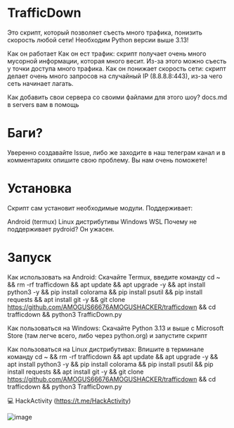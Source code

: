 # TrafficDown


Это скрипт, который позволяет съесть много трафика, понизить скорость любой сети! Необходим Python версии выше 3.13!

Как он работает
Как он ест трафик: скрипт получает очень много мусорной информации, которая много весит. Из-за этого можно съесть у точки доступа много трафика. Как он понижает скорость сети: скрипт делает очень много запросов на случайный IP (8.8.8.8:443), из-за чего сеть начинает лагать.

Как добавить свои сервера со своими файлами для этого шоу? docs.md в servers вам в помощь

# Баги?
Уверенно создавайте Issue, либо же заходите в наш телеграм канал и в комментариях опишите свою проблему. Вы нам очень поможете!

# Установка
Скрипт сам установит необходимые модули. Поддерживает:

Android (termux)
Linux дистрибутивы
Windows
WSL
Почему не поддерживает pydroid? Он ужасен.

# Запуск
Как использовать на Android: Скачайте Termux, введите команду cd ~ && rm -rf trafficdown && apt update && apt upgrade -y && apt install python3 -y && pip install colorama && pip install psutil && pip install requests && apt install git -y && git clone https://github.com/AMOGUS66676AMOGUSHACKER/trafficdown && cd trafficdown && python3 TrafficDown.py

Как пользоваться на Windows: Скачайте Python 3.13 и выше с Microsoft Store (там легче всего, либо через python.org) и запустите скрипт

Как пользоваться на Linux дистрибутивах: Впишите в терминале команду cd ~ && rm -rf trafficdown && apt update && apt upgrade -y && apt install python3 -y && pip install colorama && pip install psutil && pip install requests && apt install git -y && git clone https://github.com/AMOGUS66676AMOGUSHACKER/trafficdown && cd trafficdown && python3 TrafficDown.py


💻 HackActivity (https://t.me/HackActivity) 

![image](https://github.com/user-attachments/assets/802bab89-14f5-4534-b62d-2632261927e4)
